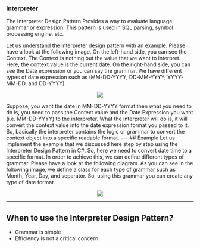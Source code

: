﻿### Interpreter  
The Interpreter Design Pattern Provides a way to evaluate language grammar or expression. This pattern is used in SQL parsing, symbol processing engine, etc.

Let us understand the interpreter design pattern with an example. Please have a look at the following image. On the left-hand side, you can see the Context. The Context is nothing but the value that we want to interpret. Here, the context value is the current date. On the right-hand side, you can see the Date expression or you can say the grammar. We have different types of date expression such as (MM-DD-YYYY, DD-MM-YYYY, YYYY-MM-DD, and DD-YYYY).
<p align="center">
  <img src="http://mokarchi.ir/git/Interpreter/word-image-45-768x386.png" />
</p>
Suppose, you want the date in MM-DD-YYYY format then what you need to do is, you need to pass the Context value and the Date Expression you want (i.e. MM-DD-YYYY) to the interpreter. What the interpreter will do is, it will convert the context value into the date expression format you passed to it. So, basically the interpreter contains the logic or grammar to convert the context object into a specific readable format.
---
## Example
Let us implement the example that we discussed here step by step using the Interpreter Design Pattern in C#. So, here we need to convert date time to a specific format. In order to achieve this, we can define different types of grammar. Please have a look at the following diagram. As you can see in the following image, we define a class for each type of grammar such as Month, Year, Day, and separator. So, using this grammar you can create any type of date format

<p align="center">
  <img src="http://mokarchi.ir/git/Interpreter/word-image-47.png" />
</p>

---
## When to use the Interpreter Design Pattern?
* Grammar is simple
* Efficiency is not a critical concern

